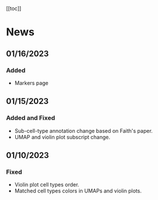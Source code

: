 [[toc]]

# News

## 01/16/2023

### Added

- Markers page

## 01/15/2023

### Added and Fixed

- Sub-cell-type annotation change based on Faith's paper.
- UMAP and violin plot subscript change.

## 01/10/2023

### Fixed

- Violin plot cell types order.
- Matched cell types colors in UMAPs and violin plots.

